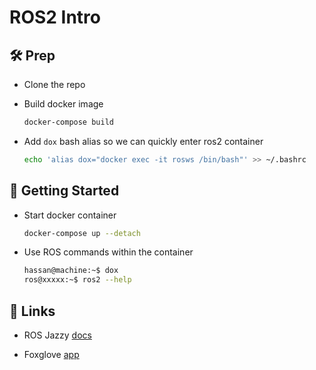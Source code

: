 # ROS2 Intro



## 🛠️ Prep 

- Clone the repo

- Build docker image

  ```bash
  docker-compose build
  ```

- Add `dox` bash alias so we can quickly enter ros2 container

  ```bash
  echo 'alias dox="docker exec -it rosws /bin/bash"' >> ~/.bashrc
  ```



## :rocket: Getting Started

- Start docker container

  ```bash
  docker-compose up --detach
  ```

- Use ROS commands within the container

  ```bash
  hassan@machine:~$ dox
  ros@xxxxx:~$ ros2 --help
  ```




## :link: Links

- ROS Jazzy [docs](https://docs.ros.org/en/jazzy) 

- Foxglove [app](https://app.foxglove.dev)